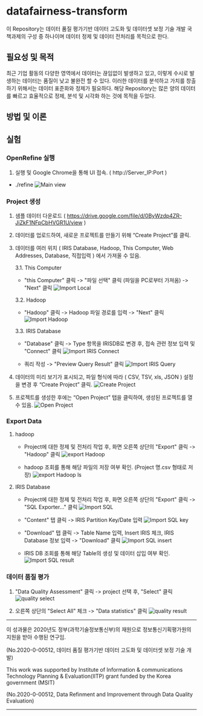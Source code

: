 # datafairness-transform

이 Repository는 데이터 품질 평가기반 데이터 고도화 및 데이터셋 보정 기술 개발 국책과제의 구성 중 하나이며 데이터 정제 및 데이터 전처리를 목적으로 한다.

## 필요성 및 목적

최근 기업 활동의 다양한 영역에서 데이터는 끊임없이 발생하고 있고, 이렇게 수시로 발생하는 데이터는 품질이 낮고 불완전 할 수 있다.
이러한 데이터를 분석하고 가치를 창출하기 위해서는 데이터 표준화와 정제가 필요하다. 
해당 Repository는 많은 양의 데이터를 빠르고 효율적으로 정제, 분석 및 시각화 하는 것에 목적을 두었다.

## 방법 및 이론

## 실험
### OpenRefine 실행
1. 실행 및 Google Chrome을 통해 UI 접속. ( http://Server_IP:Port )
- ./refine
![Main view](https://user-images.githubusercontent.com/39294675/89847223-60a64500-dbbe-11ea-89f6-c7d229132fad.png)

### Project 생성
1. 샘플 데이터 다운로드 ( https://drive.google.com/file/d/0ByWzdp4ZR-JiZkF1NFpCbHVGR1U/view )
2. 데이터를 업로드하여, 새로운 프로젝트를 만들기 위해 “Create Project”를 클릭.
3. 데이터를 여러 위치 ( IRIS Database, Hadoop, This Computer, Web Addresses, Database, 직접입력 ) 에서 가져올 수 있음.
 
	3.1. This Computer

	- "this Computer" 클릭 -> "파일 선택" 클릭 (파일을 PC로부터 가져옴) -> "Next" 클릭
![Import Local](https://user-images.githubusercontent.com/39294675/89848344-14103900-dbc1-11ea-9058-6dd17d6e643c.png)
 
	3.2. Hadoop
	
	- "Hadoop" 클릭 -> Hadoop 파일 경로를 입력 -> "Next" 클릭
![Import Hadoop](https://user-images.githubusercontent.com/39294675/91256369-233add80-e7a2-11ea-8d5c-361bd38a912f.PNG)

	3.3. IRIS Database
	
	- "Database" 클릭 -> Type 항목을 IRISDB로 변경 후, 접속 관련 정보 입력 및 "Connect" 클릭
![Import IRIS Connect](https://user-images.githubusercontent.com/39294675/91256373-2635ce00-e7a2-11ea-84ef-721b2dae5e5c.PNG)

	- 쿼리 작성 -> "Preview Query Result" 클릭
![Import IRIS Query](https://user-images.githubusercontent.com/39294675/91256380-27ff9180-e7a2-11ea-86a6-38cb8d6850f1.PNG)

 4. 데이터의 미리 보기가 표시되고, 파일 형식에 따라 ( CSV, TSV, xls, JSON ) 설정을 변경 후 “Create Project” 클릭.
![Create Project](https://user-images.githubusercontent.com/39294675/89848364-17a3c000-dbc1-11ea-866c-6acc3a20e8b6.png)
 5. 프로젝트를 생성한 후에는 “Open Project” 탭을 클릭하여, 생성된 프로젝트를 열 수 있음.
![Open Project](https://user-images.githubusercontent.com/39294675/89848366-17a3c000-dbc1-11ea-84f2-c9ee858c6a9b.png)

### Export Data
1. hadoop

	- Project에 대한 정제 및 전처리 작업 후, 화면 오른쪽 상단의 "Export" 클릭 -> "Hadoop" 클릭
![export Hadoop](https://user-images.githubusercontent.com/39294675/91257121-0bfcef80-e7a4-11ea-9475-0385c6366c26.PNG)

	- hadoop 조회를 통해 해당 파일의 저장 여부 확인. (Project 명.csv 형태로 저장)
![export Hadoop ls](https://user-images.githubusercontent.com/39294675/91257126-0d2e1c80-e7a4-11ea-8bbc-2e6a37a030ad.PNG)

2. IRIS Database
	
	- Project에 대한 정제 및 전처리 작업 후, 화면 오른쪽 상단의 "Export" 클릭 -> "SQL Exporter..." 클릭
![Import SQL](https://user-images.githubusercontent.com/39294675/91266767-df99a100-e7ac-11ea-9379-5fd62d5bc3c1.PNG)

	- "Content" 탭 클릭 -> IRIS Partition Key/Date 입력
![Import SQL key](https://user-images.githubusercontent.com/39294675/91266762-de687400-e7ac-11ea-9e59-25ca9d7acb16.PNG)
	
	- "Download" 탭 클릭 -> Table Name 입력, Insert IRIS 체크, IRIS Database 정보 입력 -> "Download" 클릭
![Import SQL insert](https://user-images.githubusercontent.com/39294675/91266769-e0cace00-e7ac-11ea-9db9-073664fc312a.PNG)

	- IRIS DB 조회를 통해 해당 Table의 생성 및 데이터 삽입 여부 확인.
![Import SQL result](https://user-images.githubusercontent.com/39294675/91266768-e0323780-e7ac-11ea-857a-a75e1834802d.PNG)

### 데이터 품질 평가
1. "Data Quality Assessment" 클릭 -> project 선택 후, "Select" 클릭
![quality select](https://user-images.githubusercontent.com/39294675/91269444-1920db00-e7b2-11ea-8bd0-ee6fac75a623.PNG)

2. 오른쪽 상단의 "Select All" 체크 -> "Data statistics" 클릭
![quality result](https://user-images.githubusercontent.com/39294675/91269447-19b97180-e7b2-11ea-9979-70eb0cdc4287.PNG)

---

이 성과물은 2020년도 정부(과학기술정보통신부)의 재원으로 정보통신기획평가원의 지원을 받아 수행된 연구임.

(No.2020-0-00512, 데이터 품질 평가기반 데이터 고도화 및 데이터셋 보정 기술 개발)

This work was supported by Institute of Information & communications Technology Planning & Evaluation(IITP) grant funded by the Korea government (MSIT)

(No.2020-0-00512, Data Refinment and Improvement through Data Quality Evaluation)

---
